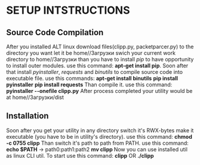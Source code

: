 # **SETUP INTSTRUCTIONS**

## **Source Code Compilation** 
After you installed ALT linux download files(clipp.py, packetparcer.py) to the directory you want let it be home/<username>/Загрузки swich your current work directory to home/<username>/Загрузки than you have to install *pip* to have opportunity to install outer modules. use this command:
**apt-get install pip**.
Soon after that install *pyinstaller*, *requests* and *binutils* to compile source code into executable file. use this commands:
**apt-get install binutils**
**pip install pyinstaller**
**pip install requests**
Than compile it. use this command:
**pyinstaller --onefile clipp.py**
After process completed your utility would be at home/<username>/Загрузки/dist

## **Installation** ##
Soon after you get your utility in any directory switch it's RWX-bytes make it executable (you have to be in utility's directory). use this command:
**chmod -c 0755 clipp**
Than switch it's path to path from PATH. use this command:
**echo $PATH** -> path0:path1:path2
**mv clipp <path0>**
Now you can use installed util as linux CLI util. To start use this command:
**clipp** OR **./clipp**


